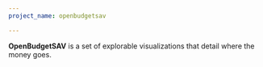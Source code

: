 ```yaml
---
project_name: openbudgetsav

---
```

**OpenBudgetSAV** is a set of explorable visualizations that detail where the money goes.